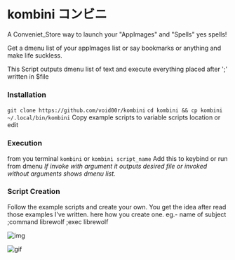 # kombini コンビニ
A Conveniet_Store way to launch your "AppImages" and "Spells" yes spells!

Get a dmenu list of your appImages list or say bookmarks or anything and make life suckless.

 This Script outputs dmenu list of text and execute everything placed after ';' written in $file

 ### Installation
 `git clone https://github.com/void00r/kombini`
 `cd kombini && cp kombini ~/.local/bin/kombini`
 Copy example scripts to variable scripts location or edit

 ### Execution
 from you terminal `kombini` or `kombini script_name`
 Add this to keybind or run from dmenu
 *If invoke with argument it outputs desired file or invoked without arguments shows dmenu list.*

 ### Script Creation
 Follow the example scripts and create your own.
 You get the idea after read those examples I've written.
 here how you create one.
 eg.- 	name of subject	<tab>;<semicolon>command
 	librewolf	;exec librewolf

![img](http://0x0.st/-sjU.png)

![gif](http://0x0.st/-8XR.gif)
